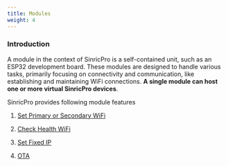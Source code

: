 ```yaml
---
title: Modules
weight: 4
---
```


### Introduction 

A module in the context of SinricPro is a self-contained unit, such as an ESP32 development board. These modules are designed to handle various tasks, primarily focusing on connectivity and communication, like establishing and maintaining WiFi connections. **A single module can host one or more virtual SinricPro devices**.

SinricPro provides following module features

 1. [Set Primary or Secondary WiFi](https://github.com/sinricpro/esp8266-esp32-sdk/tree/master/examples/Settings)
 
 2. [Check Health WiFi](https://github.com/sinricpro/esp8266-esp32-sdk/tree/master/examples/Health)

 3. [Set Fixed IP](https://github.com/sinricpro/esp8266-esp32-sdk/tree/master/examples/Settings)

 4. [OTA](https://help.sinric.pro/pages/ota)
 
